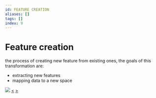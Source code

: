 ```yaml
---
id: FEATURE CREATION
aliases: []
tags: []
index: 9
---
```


# Feature creation

the process of creating new feature from existing ones, the goals of this transformation are:

- extracting new features
- mapping data to a new space

![](assets/datamining/Pasted_image_20240107163800.png)
[<](pages/computer_vision/object_detection/instance_level_object_detection.md) [>](pages/computer_vision/object_detection/shape_based_matching.md)
